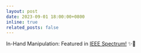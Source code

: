 ```yaml
---
layout: post
date: 2023-09-01 18:00:00+0800
inline: true
related_posts: false
---
```


In-Hand Manipulation: Featured in [IEEE Spectrum!](https://spectrum.ieee.org/video-friday-squishable-bugbot) ✨🤖
